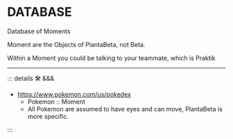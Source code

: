 # DATABASE

Database of Moments

Moment are the Objects of PlantaBeta, not Beta.

Within a Moment you could be talking to your teammate, which is Praktik

---

<!-- =================================================== -->
<!-- =================================================== -->
<!-- =================================================== -->
<!-- =================================================== -->
<!-- =================================================== -->
::: details 🛠 <dev>&&&</dev>

- <https://www.pokemon.com/us/pokedex>
    - Pokemon :: Moment
    - All Pokemon are assumed to have eyes and can move, PlantaBeta is more specific.

:::
